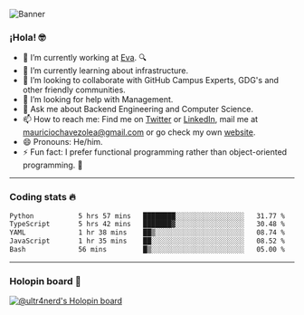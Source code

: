 ![Banner](banner.gif)

### ¡Hola! 🤓

- 🔭 I’m currently working at [Eva](https://evacenter.com/). 🔍
- 🌱 I’m currently learning about infrastructure.
- 👯 I’m looking to collaborate with GitHub Campus Experts, GDG's and other friendly communities.
- 🤔 I’m looking for help with Management.
- 💬 Ask me about Backend Engineering and Computer Science.
- 📫 How to reach me: Find me on [Twitter](https://twitter.com/ultr4nerd) or [LinkedIn](https://www.linkedin.com/in/ultr4nerd), mail me at [mauriciochavezolea@gmail.com](mailto:mauriciochavezolea@gmail.com) or go check my own [website](https://mauriciochavez.dev).
- 😄 Pronouns: He/him. 
- ⚡ Fun fact: I prefer functional programming rather than object-oriented programming. 🤭
---

### Coding stats 🔥

<!--START_SECTION:waka-->

```txt
Python           5 hrs 57 mins   ████████░░░░░░░░░░░░░░░░░   31.77 %
TypeScript       5 hrs 42 mins   ███████▓░░░░░░░░░░░░░░░░░   30.48 %
YAML             1 hr 38 mins    ██▒░░░░░░░░░░░░░░░░░░░░░░   08.74 %
JavaScript       1 hr 35 mins    ██░░░░░░░░░░░░░░░░░░░░░░░   08.52 %
Bash             56 mins         █▒░░░░░░░░░░░░░░░░░░░░░░░   05.00 %
```

<!--END_SECTION:waka-->

---

### Holopin board 🦖

[![@ultr4nerd's Holopin board](https://holopin.me/ultr4nerd)](https://holopin.io/@ultr4nerd)
